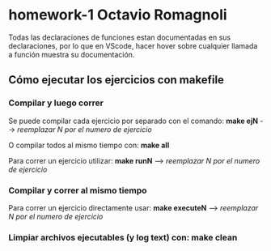 # homework-1 Octavio Romagnoli

Todas las declaraciones de funciones estan documentadas en sus declaraciones,
por lo que en VScode, hacer hover sobre cualquier llamada a función muestra su documentación.

## Cómo ejecutar los ejercicios con makefile

### Compilar y luego correr
Se puede compilar cada ejercicio por separado con el comando: **make ejN** --> *reemplazar N por el numero de ejercicio*

O compilar todos al mismo tiempo con: **make all**

Para correr un ejercicio utilizar: **make runN**  --> *reemplazar N por el numero de ejercicio*

### Compilar y correr al mismo tiempo

Para correr un ejercicio directamente usar: **make executeN** --> *reemplazar N por el numero de ejercicio*

### Limpiar archivos ejecutables (y log text) con: make clean